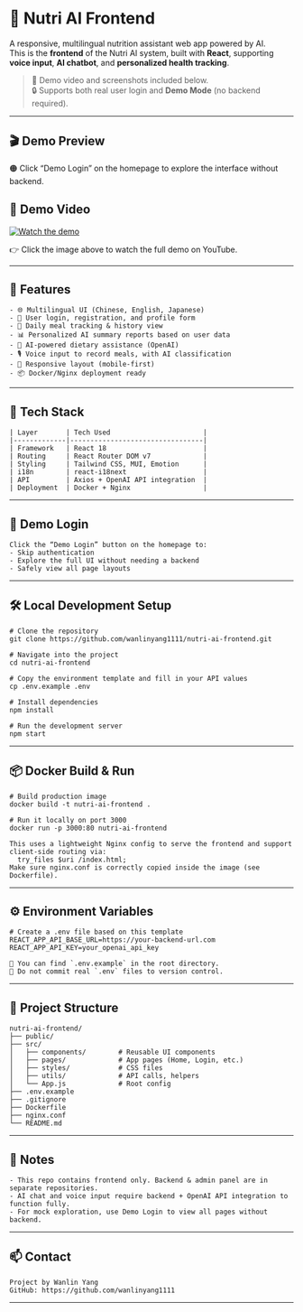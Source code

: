 # 🥗 Nutri AI Frontend

A responsive, multilingual nutrition assistant web app powered by AI.  
This is the **frontend** of the Nutri AI system, built with **React**, supporting **voice input**, **AI chatbot**, and **personalized health tracking**.

> 🎥 Demo video and screenshots included below.  
> 🔒 Supports both real user login and **Demo Mode** (no backend required).

---

## 🎬 Demo Preview

🟠 Click “Demo Login” on the homepage to explore the interface without backend.

## 🎥 Demo Video

[![Watch the demo](https://img.youtube.com/vi/zjjJ3gMtE5g/hqdefault.jpg)](https://youtu.be/zjjJ3gMtE5g)

👉 Click the image above to watch the full demo on YouTube.

---

## 🧩 Features

```
- 🌐 Multilingual UI (Chinese, English, Japanese)
- 🔐 User login, registration, and profile form
- 📝 Daily meal tracking & history view
- 📊 Personalized AI summary reports based on user data
- 💬 AI-powered dietary assistance (OpenAI)
- 🎙️ Voice input to record meals, with AI classification
- 📱 Responsive layout (mobile-first)
- 📦 Docker/Nginx deployment ready
```

---

## 🧠 Tech Stack

```
| Layer       | Tech Used                       |
|-------------|---------------------------------|
| Framework   | React 18                        |
| Routing     | React Router DOM v7             |
| Styling     | Tailwind CSS, MUI, Emotion      |
| i18n        | react-i18next                   |
| API         | Axios + OpenAI API integration  |
| Deployment  | Docker + Nginx                  |
```

---

## 🧪 Demo Login

```
Click the “Demo Login” button on the homepage to:
- Skip authentication
- Explore the full UI without needing a backend
- Safely view all page layouts
```

---

## 🛠️ Local Development Setup

```
# Clone the repository
git clone https://github.com/wanlinyang1111/nutri-ai-frontend.git

# Navigate into the project
cd nutri-ai-frontend

# Copy the environment template and fill in your API values
cp .env.example .env

# Install dependencies
npm install

# Run the development server
npm start
```

---

## 📦 Docker Build & Run

```
# Build production image
docker build -t nutri-ai-frontend .

# Run it locally on port 3000
docker run -p 3000:80 nutri-ai-frontend
```

```
This uses a lightweight Nginx config to serve the frontend and support client-side routing via:
  try_files $uri /index.html;
Make sure nginx.conf is correctly copied inside the image (see Dockerfile).
```

---

## ⚙️ Environment Variables

```
# Create a .env file based on this template
REACT_APP_API_BASE_URL=https://your-backend-url.com
REACT_APP_API_KEY=your_openai_api_key
```

```
📁 You can find `.env.example` in the root directory.  
🚫 Do not commit real `.env` files to version control.
```

---

## 📁 Project Structure

```
nutri-ai-frontend/
├── public/
├── src/
│   ├── components/        # Reusable UI components
│   ├── pages/             # App pages (Home, Login, etc.)
│   ├── styles/            # CSS files
│   ├── utils/             # API calls, helpers
│   └── App.js             # Root config
├── .env.example
├── .gitignore
├── Dockerfile
├── nginx.conf
└── README.md
```

---

## 📝 Notes

```
- This repo contains frontend only. Backend & admin panel are in separate repositories.
- AI chat and voice input require backend + OpenAI API integration to function fully.
- For mock exploration, use Demo Login to view all pages without backend.
```

---

## 📫 Contact

```
Project by Wanlin Yang  
GitHub: https://github.com/wanlinyang1111
```

---

